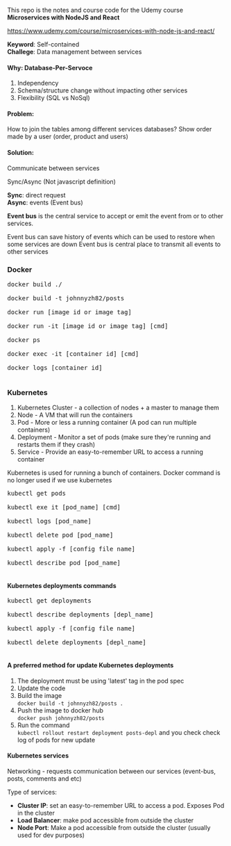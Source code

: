 This repo is the notes and course code for the Udemy course <b>Microservices with NodeJS and React</b>

https://www.udemy.com/course/microservices-with-node-js-and-react/

**Keyword**: Self-contained<br />
**Challege**: Data management between services

#### Why: Database-Per-Servoce
1. Independency
2. Schema/structure change without impacting other services
3. Flexibility (SQL vs NoSql)

#### Problem:
How to join the tables among different services databases? Show order made by a user (order, product and users)

#### Solution:
Communicate between services

Sync/Async  (Not javascript definition)

**Sync**: direct request<br />
**Async**: events (Event bus)

**Event bus** is the central service to accept or emit the event from or to other services.


Event bus can save history of events which can be used to restore when some services are down
Event bus is central place to transmit all events to other services


### Docker
<pre>
docker build ./<br />
docker build -t johnnyzh82/posts<br />
docker run [image id or image tag]<br />
docker run -it [image id or image tag] [cmd]<br />
docker ps<br />
docker exec -it [container id] [cmd]<br />
docker logs [container id]<br />
</pre>

### Kubernetes
1. Kubernetes Cluster - a collection of nodes + a master to manage them
2. Node - A VM that will run the containers
3. Pod - More or less a running container (A pod can run multiple containers)
4. Deployment - Monitor a set of pods (make sure they're running and restarts them if they crash)
5. Service - Provide an easy-to-remember URL to access a running container

Kubernetes is used for running a bunch of containers. Docker command is no longer used if we use kubernetes

<pre>
kubectl get pods<br />
kubectl exe it [pod_name] [cmd]<br />
kubectl logs [pod_name]<br />
kubectl delete pod [pod_name]<br />
kubectl apply -f [config file name]<br />
kubectl describe pod [pod_name]<br />
</pre>

#### Kubernetes deployments commands

<pre>
kubectl get deployments<br />
kubectl describe deployments [depl_name]<br />
kubectl apply -f [config file name]<br />
kubectl delete deployments [depl_name]<br />
</pre>

#### A preferred method for update Kubernetes deployments
1. The deployment must be using 'latest' tag in the pod spec
2. Update the code
3. Build the image<br /> 
`docker build -t johnnyzh82/posts .`
4. Push the image to docker hub <br />
`docker push johnnyzh82/posts`
5. Run the command<br />
`kubectl rollout restart deployment posts-depl` and you check check log of pods for new update

#### Kubernetes services
Networking - requests communication between our services (event-bus, posts, comments and etc)

Type of services:
- **Cluster IP**: set an easy-to-remember URL to access a pod. Exposes Pod in the cluster
- **Load Balancer**: make pod accessible from outside the cluster
- **Node Port**: Make a pod accessible from outside the cluster (usually used for dev purposes)

